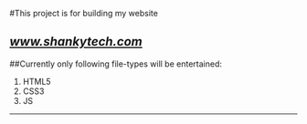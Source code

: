 #This project is for building my website    

*www.shankytech.com*
-----
##Currently only following file-types will be entertained:
1. HTML5
2. CSS3
3. JS
---

